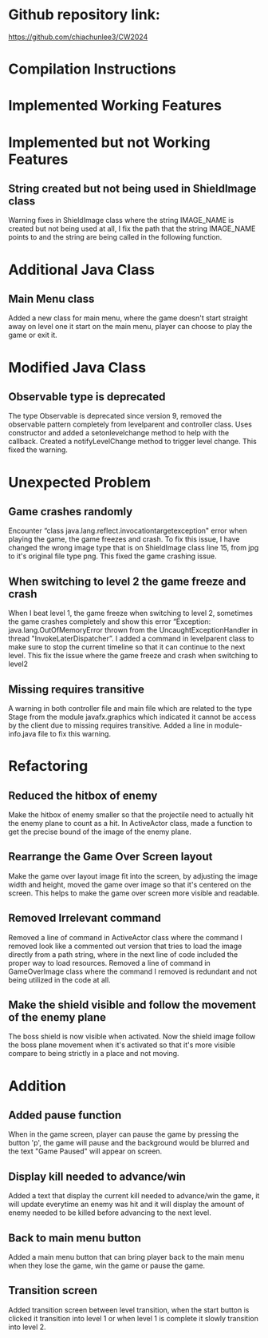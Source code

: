 # Github repository link:
https://github.com/chiachunlee3/CW2024

# Compilation Instructions

# Implemented Working Features

# Implemented but not Working Features
## String created but not being used in ShieldImage class
Warning fixes in ShieldImage class where the string IMAGE_NAME is created but not being used at all, I fix the path that the string IMAGE_NAME points to and the string are being called in the following function.


# Additional Java Class
## Main Menu class
Added a new class for main menu, where the game doesn't start straight away on level one it start on the main menu, player can choose to play the game or exit it.


# Modified Java Class
## Observable type is deprecated
The type Observable is deprecated since version 9, removed the observable pattern completely from levelparent and controller class. Uses constructor and added a setonlevelchange method to help with the callback. Created a notifyLevelChange method to trigger level change. This fixed the warning.


# Unexpected Problem
## Game crashes randomly
Encounter “class java.lang.reflect.invocationtargetexception" error when playing the game, the game freezes and crash. To fix this issue, I have changed the wrong image type that is on ShieldImage class line 15, from jpg to it's original file type png. This fixed the game crashing issue.

## When switching to level 2 the game freeze and crash
When I beat level 1, the game freeze when switching to level 2, sometimes the game crashes completely and show this error “Exception: java.lang.OutOfMemoryError thrown from the UncaughtExceptionHandler in thread "InvokeLaterDispatcher”. I added a command in levelparent class to make sure to stop the current timeline so that it can continue to the next level. This fix the issue where the game freeze and crash when switching to level2

## Missing requires transitive
A warning in both controller file and main file which are related to the type Stage from the module javafx.graphics which indicated it cannot be access by the client due to missing requires transitive. Added a line in module-info.java file to fix this warning.

# Refactoring
## Reduced the hitbox of enemy
Make the hitbox of enemy smaller so that the projectile need to actually hit the enemy plane to count as a hit. In ActiveActor class, made a function to get the precise bound of the image of the enemy plane.

## Rearrange the Game Over Screen layout
Make the game over layout image fit into the screen, by adjusting the image width and height, moved the game over image so that it's centered on the screen. This helps to make the game over screen more visible and readable.

## Removed Irrelevant command
Removed a line of command in ActiveActor class where the command I removed look like a commented out version that tries to load the image directly from a path string, where in the next line of code included the proper way to load resources. Removed a line of command in GameOverImage class where the command I removed is redundant and not being utilized in the code at all. 

## Make the shield visible and follow the movement of the enemy plane
The boss shield is now visible when activated. Now the shield image follow the boss plane movement when it's activated so that it's more visible compare to being strictly in a place and not moving.

# Addition
## Added pause function
When in the game screen, player can pause the game by pressing the button 'p', the game will pause and the background would be blurred and the text "Game Paused" will appear on screen. 

## Display kill needed to advance/win 
Added a text that display the current kill needed to advance/win the game, it will update everytime an enemy was hit and it will display the amount of enemy needed to be killed before advancing to the next level.

## Back to main menu button
Added a main menu button that can bring player back to the main menu when they lose the game, win the game or pause the game. 

## Transition screen
Added transition screen between level transition, when the start button is clicked it transition into level 1 or when level 1 is complete it slowly transition into level 2.